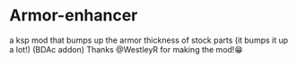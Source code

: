 # Armor-enhancer
a ksp mod that bumps up the armor thickness of stock parts (it bumps it up a lot!)
(BDAc addon) 
Thanks @WestleyR for making the mod!😁
